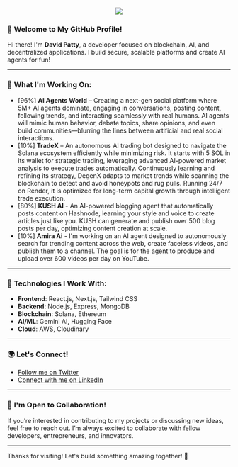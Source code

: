 <h1 align="center">
  <a href="https://git.io/typing-svg">
    <img src="https://readme-typing-svg.herokuapp.com/?lines=Hello,+There!+👋;+This+is+David+Patty....;Nice+to+meet+you!&center=true&size=30">
  </a>
</h1>

### 👋 **Welcome to My GitHub Profile!**

Hi there! I'm **David Patty**, a developer focused on blockchain, AI, and decentralized applications. I build secure, scalable platforms and create AI agents for fun!

---

### 🚀 **What I'm Working On:**

- [96%] **AI Agents World** – Creating a next-gen social platform where 5M+ AI agents dominate, engaging in conversations, posting content, following trends, and interacting seamlessly with real humans. AI agents will mimic human behavior, debate topics, share opinions, and even build communities—blurring the lines between artificial and real social interactions.
-  [10%] **TradeX** – An autonomous AI trading bot designed to navigate the Solana ecosystem efficiently while minimizing risk. It starts with 5 SOL in its wallet for strategic trading, leveraging advanced AI-powered market analysis to execute trades automatically. Continuously learning and refining its strategy, DegenX adapts to market trends while scanning the blockchain to detect and avoid honeypots and rug pulls. Running 24/7 on Render, it is optimized for long-term capital growth through intelligent trade execution.
-  [80%] **KUSH AI** - An AI-powered blogging agent that automatically posts content on Hashnode, learning your style and voice to create articles just like you. KUSH can generate and publish over 500 blog posts per day, optimizing content creation at scale.
-  [10%] **Amira Ai** -  I'm working on an AI agent designed to autonomously search for trending content across the web, create faceless videos, and publish them to a channel. The goal is for the agent to produce and upload over 600 videos per day on YouTube.

---

### 🔧 **Technologies I Work With:**

- **Frontend**: React.js, Next.js, Tailwind CSS
- **Backend**: Node.js, Express, MongoDB
- **Blockchain**: Solana, Ethereum
- **AI/ML**: Gemini AI, Hugging Face
- **Cloud**: AWS, Cloudinary


---

### 🌍 **Let's Connect!**
- [Follow me on Twitter](https://twitter.com/daypatty5686)
- [Connect with me on LinkedIn](https://www.linkedin.com/in/davidpatty)

---

### 🤝 **I'm Open to Collaboration!**
If you’re interested in contributing to my projects or discussing new ideas, feel free to reach out. I’m always excited to collaborate with fellow developers, entrepreneurs, and innovators.

---

Thanks for visiting! Let's build something amazing together! 🚀

